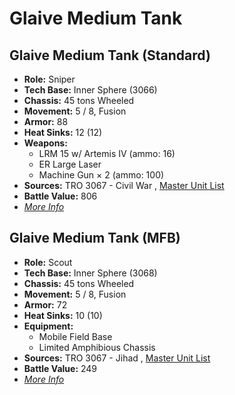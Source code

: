 # Glaive Medium Tank 

## Glaive Medium Tank (Standard) 

- **Role:** Sniper 
- **Tech Base:** Inner Sphere (3066) 
- **Chassis:** 45 tons Wheeled 
- **Movement:** 5 / 8, Fusion 
- **Armor:** 88 
- **Heat Sinks:** 12 (12) 
- **Weapons:** 
  - LRM 15 w/ Artemis IV (ammo: 16) 
  - ER Large Laser 
  - Machine Gun × 2 (ammo: 100) 
- **Sources:** TRO 3067 - Civil War , [Master Unit List](http://masterunitlist.info/Unit/Details/4217/glaive-medium-tank-standard) 
- **Battle Value:** 806 
- [*More Info*](glaive_medium_tank/glaive_medium_tank_standard.md) 

## Glaive Medium Tank (MFB) 

- **Role:** Scout 
- **Tech Base:** Inner Sphere (3068) 
- **Chassis:** 45 tons Wheeled 
- **Movement:** 5 / 8, Fusion 
- **Armor:** 72 
- **Heat Sinks:** 10 (10) 
- **Equipment:** 
  - Mobile Field Base 
  - Limited Amphibious Chassis 
- **Sources:** TRO 3067 - Jihad , [Master Unit List](http://masterunitlist.info/Unit/Details/5729/glaive-medium-tank-mfb) 
- **Battle Value:** 249 
- [*More Info*](glaive_medium_tank/glaive_medium_tank_mfb.md) 

